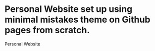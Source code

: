 # Personal Website set up using minimal mistakes theme on Github pages from scratch.
Personal Website

